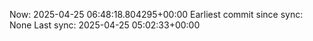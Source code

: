 Now: 2025-04-25 06:48:18.804295+00:00 Earliest commit since sync: None Last sync: 2025-04-25 05:02:33+00:00
